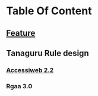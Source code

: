 # Table Of Content
## [Feature](https://github.com/Tanaguru/Tanaguru/wiki#features)
## Tanaguru Rule design
### [Accessiweb 2.2](https://github.com/Tanaguru/Tanaguru-rules-AccessiWeb-2.2-doc/wiki)
### Rgaa 3.0